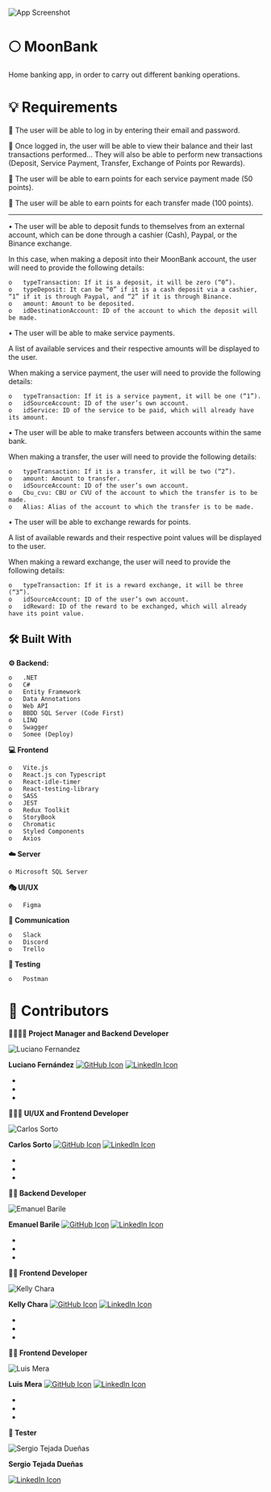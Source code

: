 


![App Screenshot](https://scontent.faep1-1.fna.fbcdn.net/v/t39.30808-6/332753958_920138122333991_3239127511829672668_n.jpg?_nc_cat=101&ccb=1-7&_nc_sid=730e14&_nc_eui2=AeGQNSYThcHgCay-39726i23Ah8WhQiKaQgCHxaFCIppCN51J1hpzH0OGSa86fof_FwRJD89BTz2MF_LDUurJn2Q&_nc_ohc=vphEC8VV6rsAX8-wWxU&_nc_ht=scontent.faep1-1.fna&oh=00_AfB4D_sOgyU7JDUuuqvlvGqYutIoTPsZljjlyQWSnfb2mQ&oe=63FE4194)


# 🌕 MoonBank 

Home banking app, in order to carry out different banking operations.

# 💡 Requirements

🔑	The user will be able to log in by entering their email and password.

👤	Once logged in, the user will be able to view their balance and their last transactions performed… They will also be able to perform new transactions (Deposit, Service Payment, Transfer, Exchange of Points por Rewards).

🔌	The user will be able to earn points for each service payment made (50 points).

💸	The user will be able to earn points for each transfer made (100 points).

------------


•	The user will be able to deposit funds to themselves from an external account, which can be done through a cashier (Cash), Paypal, or the Binance exchange.

In this case, when making a deposit into their MoonBank account, the user will need to provide the following details:

    o	typeTransaction: If it is a deposit, it will be zero (“0”).
    o	typeDeposit: It can be “0” if it is a cash deposit via a cashier, “1” if it is through Paypal, and “2” if it is through Binance.
    o	amount: Amount to be deposited.
    o	idDestinationAccount: ID of the account to which the deposit will be made.


•	The user will be able to make service payments.

A list of available services and their respective amounts will be displayed to the user.

When making a service payment, the user will need to provide the following details:

    o	typeTransaction: If it is a service payment, it will be one (“1”).
    o	idSourceAccount: ID of the user’s own account.
    o	idService: ID of the service to be paid, which will already have its amount.


•	The user will be able to make transfers between accounts within the same bank.

When making a transfer, the user will need to provide the following details:

    o	typeTransaction: If it is a transfer, it will be two (“2”).
    o	amount: Amount to transfer.
    o	idSourceAccount: ID of the user’s own account.
    o	Cbu_cvu: CBU or CVU of the account to which the transfer is to be made.
    o	Alias: Alias of the account to which the transfer is to be made.


•	The user will be able to exchange rewards for points.

A list of available rewards and their respective point values will be displayed to the user.

When making a reward exchange, the user will need to provide the following details:

    o	typeTransaction: If it is a reward exchange, it will be three (“3”).
    o	idSourceAccount: ID of the user’s own account.
    o	idReward: ID of the reward to be exchanged, which will already have its point value.

## 🛠️ Built With

**⚙️ Backend:** 

    o	.NET
    o	C#
    o	Entity Framework
    o	Data Annotations
    o	Web API
    o	BBDD SQL Server (Code First)
    o	LINQ
    o	Swagger
    o	Somee (Deploy)


**💻 Frontend**

    o	Vite.js
    o	React.js con Typescript
    o	React-idle-timer
    o	React-testing-library
    o	SASS
    o	JEST
    o	Redux Toolkit
    o	StoryBook
    o	Chromatic
    o	Styled Components
    o	Axios


**☁️ Server** 

    o Microsoft SQL Server


**🎭 UI/UX**

    o	Figma


**💬 Communication**

    o	Slack
    o	Discord
    o	Trello

**🧪 Testing**

    o	Postman


# 🤝 Contributors


**👨‍💼👨‍💻 Project Manager and Backend Developer**

![Luciano Fernandez](https://avatars.githubusercontent.com/u/98769385?v=4)

**Luciano Fernández**
[![GitHub Icon](https://icons.iconarchive.com/icons/pictogrammers/material/48/github-icon.png)](https://github.com/FZ-developer) 
[![LinkedIn Icon](https://icons.iconarchive.com/icons/limav/flat-gradient-social/48/Linkedin-icon.png)](https://www.linkedin.com/in/fzdeveloper) 

+
+
+

**🎨👨‍💻 UI/UX and Frontend Developer**

![Carlos Sorto](https://iili.io/HMae9Yx.jpg)

**Carlos Sorto**
[![GitHub Icon](https://icons.iconarchive.com/icons/pictogrammers/material/48/github-icon.png)](https://github.com/SortOmega) 
[![LinkedIn Icon](https://icons.iconarchive.com/icons/limav/flat-gradient-social/48/Linkedin-icon.png)](https://www.linkedin.com/in/sortomega) 

+
+
+


**👨‍💻 Backend Developer**

![Emanuel Barile](https://iili.io/HMae3hP.jpg)

**Emanuel Barile**
[![GitHub Icon](https://icons.iconarchive.com/icons/pictogrammers/material/48/github-icon.png)](https://github.com/EmanuelBarile) 
[![LinkedIn Icon](https://icons.iconarchive.com/icons/limav/flat-gradient-social/48/Linkedin-icon.png)](https://www.linkedin.com/in/emanuel-barile) 

+
+
+

**👩‍💻 Frontend Developer**

![Kelly Chara](https://iili.io/HMaeJpV.jpg)

**Kelly Chara**
[![GitHub Icon](https://icons.iconarchive.com/icons/pictogrammers/material/48/github-icon.png)](https://github.com/kelly1801) 
[![LinkedIn Icon](https://icons.iconarchive.com/icons/limav/flat-gradient-social/48/Linkedin-icon.png)](https://www.linkedin.com/in/kelly-chara) 

+
+
+

**👨‍💻 Frontend Developer**

![Luis Mera](https://iili.io/HMae2TB.jpg)

**Luis Mera**
[![GitHub Icon](https://icons.iconarchive.com/icons/pictogrammers/material/48/github-icon.png)](https://github.com/luismera86) 
[![LinkedIn Icon](https://icons.iconarchive.com/icons/limav/flat-gradient-social/48/Linkedin-icon.png)](https://www.linkedin.com/in/luis-mera-developer) 

+
+
+


**🧪 Tester**

![Sergio Tejada Dueñas](https://iili.io/HMamb2f.jpg)

**Sergio Tejada Dueñas**

[![LinkedIn Icon](https://icons.iconarchive.com/icons/limav/flat-gradient-social/48/Linkedin-icon.png)](https://www.linkedin.com/in/sergio-alonso-tejada-duenas) 
